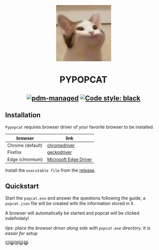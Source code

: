 <div align="center" style="text-align: center">

<img src='.\media\popcat.jpg' alt="popcat icon" style="float: centre; margin-center: 10px;" />

# PYPOPCAT

[![pdm-managed](https://img.shields.io/badge/pdm-managed-blueviolet)](https://pdm.fming.dev) [![Code style: black](https://img.shields.io/badge/code%20style-black-000000.svg)](https://github.com/psf/black)
---
</div>

## Installation

`Pypopcat` requires browser driver of your favorite browser to be installed.

| browser          | link                                                                                           |
| ---------------- | ---------------------------------------------------------------------------------------------- |
| Chrome (default) | [chromedriver](https://chromedriver.chromium.org/downloads)                                    |
| Firefox          | [geckodriver](https://github.com/mozilla/geckodriver/releases/)                                |
| Edge (chromium)  | [Microsoft Edge Driver](https://developer.microsoft.com/en-us/microsoft-edge/tools/webdriver/) |

Install the `executable file` from the [release](https://github.com/jamestansx/popcat/releases).

## Quickstart

Start the `popcat.exe` and answer the questions following the guide, a `popcat.json` file will be created with the information stored in it.

A browser will automatically be started and popcat will be clicked indefinitely!

_tips: place the browser driver along side with `popcat.exe` directory. It is easier for setup_


:cat::smile_cat::heart_eyes_cat::smiley_cat::joy_cat:


